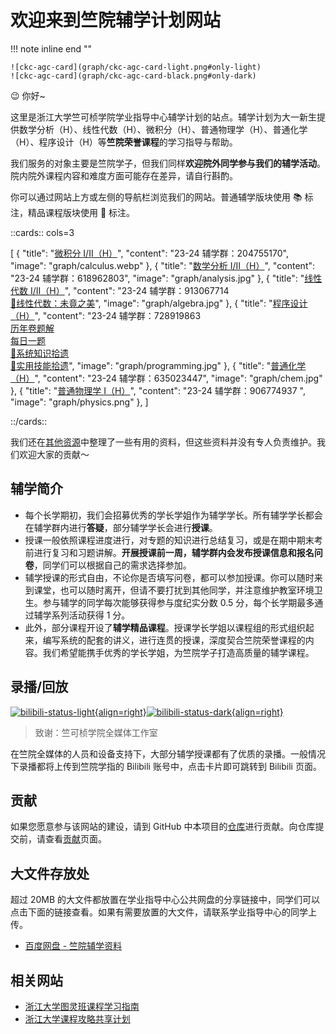 # 欢迎来到竺院辅学计划网站

!!! note inline end ""

    ![ckc-agc-card](graph/ckc-agc-card-light.png#only-light)
    ![ckc-agc-card](graph/ckc-agc-card-black.png#only-dark)

😉 你好~

这里是浙江大学竺可桢学院学业指导中心辅学计划的站点。辅学计划为大一新生提供数学分析（H）、线性代数（H）、微积分（H）、普通物理学（H）、普通化学（H）、程序设计（H）等**竺院荣誉课程**的学习指导与帮助。

我们服务的对象主要是竺院学子，但我们同样**欢迎院外同学参与我们的辅学活动**。院内院外课程内容和难度方面可能存在差异，请自行斟酌。

你可以通过网站上方或左侧的导航栏浏览我们的网站。普通辅学版块使用 📚 标注，精品课程版块使用 🏫 标注。

::cards:: cols=3

[
  {
    "title": "[微积分 I/II（H）](calculus/index.md)",
    "content": "23-24 辅学群：204755170",
    "image": "graph/calculus.webp"
  },
  {
    "title": "[数学分析 I/II（H）](analysis/index.md)",
    "content": "23-24 辅学群：618962803",
    "image": "graph/analysis.jpg"
  },
  {
    "title": "[线性代数 I/II（H）](algebra/index.md)",
    "content": "23-24 辅学群：913067714<br />
                [🏫线性代数：未竟之美](lalu/index.md)",
    "image": "graph/algebra.jpg"
  },
  {
    "title": "[程序设计（H）](programming/index.md)",
    "content": "23-24 辅学群：728919863<br />
                [历年卷题解](programming/exam/exam.md)<br />
                [每日一题](programming/daily/2023.md)<br />
                [🏫系统知识拾遗](programming_lecture/index.md)<br />
                [🏫实用技能拾遗](https://slides.tonycrane.cc/PracticalSkillsTutorial/2023-fall-ckc/#/)",
    "image": "graph/programming.jpg"
  },
  {
    "title": "[普通化学（H）](chemistry/index.md)",
    "content": "23-24 辅学群：635023447",
    "image": "graph/chem.jpg"
  },
  {
    "title": "[普通物理学 I（H）](physics/index.md)",
    "content": "23-24 辅学群：906774937 ",
    "image": "graph/physics.png"
  },
]

::/cards::

我们还在[其他资源](other/index.md)中整理了一些有用的资料，但这些资料并没有专人负责维护。我们欢迎大家的贡献～

## 辅学简介

- 每个长学期初，我们会招募优秀的学长学姐作为辅学学长。所有辅学学长都会在辅学群内进行**答疑**，部分辅学学长会进行**授课**。
- 授课一般依照课程进度进行，对专题的知识进行总结复习，或是在期中期末考前进行复习和习题讲解。**开展授课前一周，辅学群内会发布授课信息和报名问卷**，同学们可以根据自己的需求选择参加。
- 辅学授课的形式自由，不论你是否填写问卷，都可以参加授课。你可以随时来到课堂，也可以随时离开，但请不要打扰到其他同学，并注意维护教室环境卫生。参与辅学的同学每次能够获得参与度纪实分数 0.5 分，每个长学期最多通过辅学系列活动获得 1 分。
- 此外，部分课程开设了**辅学精品课程**。授课学长学姐以课程组的形式组织起来，编写系统的配套的讲义，进行连贯的授课，深度契合竺院荣誉课程的内容。我们希望能携手优秀的学长学姐，为竺院学子打造高质量的辅学课程。

## 录播/回放

[![bilibili-status-light](https://stats.justsong.cn/api/bilibili/?id=3546574332365752&lang=zh-CN&theme=vue#only-light){align=right}![bilibili-status-dark](https://stats.justsong.cn/api/bilibili/?id=3546574332365752&lang=zh-CN&theme=dracula#only-dark){align=right}](https://space.bilibili.com/3546574332365752)

> 致谢：竺可桢学院全媒体工作室

在竺院全媒体的人员和设备支持下，大部分辅学授课都有了优质的录播。一般情况下录播都将上传到竺院学指的 Bilibili 账号中，点击卡片即可跳转到 Bilibili 页面。

## 贡献

如果您愿意参与该网站的建设，请到 GitHub 中本项目的[仓库](https://github.com/ckc-agc/study-assist)进行贡献。向仓库提交前，请查看[贡献](contribute.md)页面。

## 大文件存放处

超过 20MB 的大文件都放置在学业指导中心公共网盘的分享链接中，同学们可以点击下面的链接查看。如果有需要放置的大文件，请联系学业指导中心的同学上传。

- [百度网盘 - 竺院辅学资料](https://pan.baidu.com/s/1OB8pDdSDJ_718Fx2nelyVg?pwd=c6mx)

## 相关网站

- [浙江大学图灵班课程学习指南](https://github.com/ZJU-Turing/TuringCourses)
- [浙江大学课程攻略共享计划](https://qsctech.github.io/zju-icicles/)
